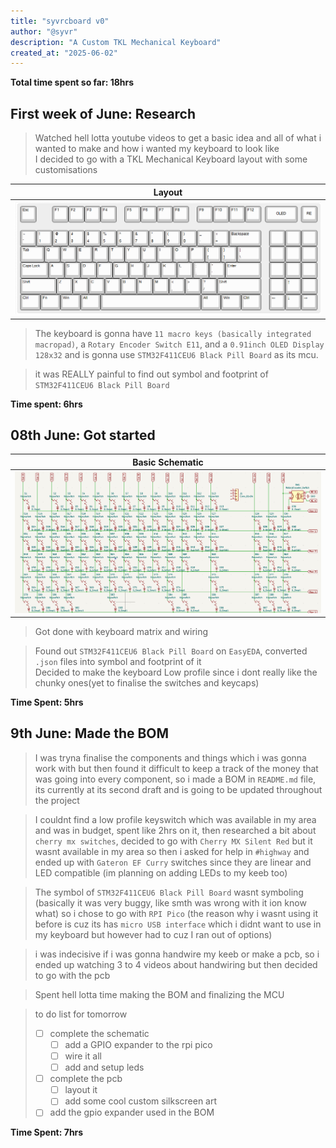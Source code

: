 ```yaml
---
title: "syvrcboard v0"
author: "@syvr"
description: "A Custom TKL Mechanical Keyboard"
created_at: "2025-06-02"
---
```


**Total time spent so far: 18hrs**

## First week of June: Research
> Watched hell lotta youtube videos to get a basic idea and all of what i wanted to make and how i wanted my keyboard to look like  
> I decided to go with a TKL Mechanical Keyboard layout with some customisations  

| Layout                            |
| --------------------------------- |
| ![](/assets/08%20June/layout.png) |

> The keyboard is gonna have `11 macro keys (basically integrated macropad)`, a `Rotary Encoder Switch E11`, and a `0.91inch OLED Display 128x32` and is gonna use `STM32F411CEU6 Black Pill Board` as its mcu.  

> it was REALLY painful to find out symbol and footprint of `STM32F411CEU6 Black Pill Board`  

**Time spent: 6hrs**


## 08th June: Got started
| Basic Schematic                      |
| ------------------------------------ |
| ![](/assets/08%20June/schematic.png) |
> Got done with keyboard matrix and wiring   

> Found out `STM32F411CEU6 Black Pill Board` on `EasyEDA`, converted `.json` files into symbol and footprint of it  
> Decided to make the keyboard Low profile since i dont really like the chunky ones(yet to finalise the switches and keycaps)  

**Time Spent: 5hrs**


## 9th June: Made the BOM
> I was tryna finalise the components and things which i was gonna work with but then found it difficult to keep a track of the money that was going into every component, so i made a BOM in `README.md` file, its currently at its second draft and is going to be updated throughout the project  

> I couldnt find a low profile keyswitch which was available in my area and was in budget, spent like 2hrs on it, then researched a bit about `cherry mx switches`, decided to go with `Cherry MX Silent Red` but it wasnt available in my area so then i asked for help in `#highway` and ended up with `Gateron EF Curry` switches since they are linear and LED compatible (im planning on adding LEDs to my keeb too)  

> The symbol of `STM32F411CEU6 Black Pill Board` wasnt symboling (basically it was very buggy, like smth was wrong with it ion know what) so i chose to go with `RPI Pico` (the reason why i wasnt using it before is cuz its has `micro USB interface` which i didnt want to use in my keyboard but however had to cuz I ran out of options)  

> i was indecisive if i was gonna handwire my keeb or make a pcb, so i ended up watching 3 to 4 videos about handwiring but then decided to go with the pcb  

> Spent hell lotta time making the BOM and finalizing the MCU

> to do list for tomorrow
> - [ ] complete the schematic  
>   - [ ] add a GPIO expander to the rpi pico  
>   - [ ] wire it all  
>   - [ ] add and setup leds  
> - [ ] complete the pcb  
>   - [ ] layout it  
>   - [ ] add some cool custom silkscreen art  
> - [ ] add the gpio expander used in the BOM  

**Time Spent: 7hrs**


<!-- ## 10th June: -->
